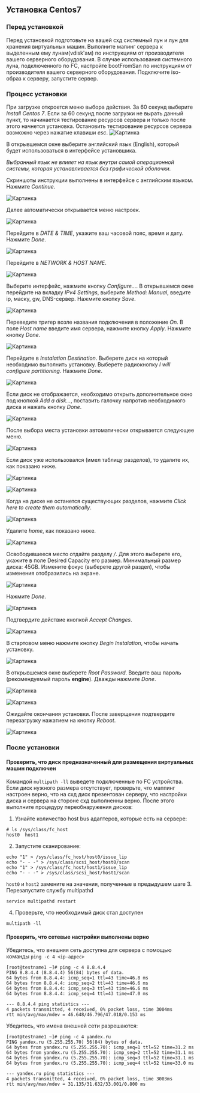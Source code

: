## Установка Centos7

### Перед установкой

Перед установкой подготовьте на вашей схд системный лун и лун для хранения виртуальных машин. 
Выполните мапинг сервера к выделенным ему лунам(vdisk'ам) по инструкциям от производителя вашего серверного оборудования.
В случае использования системного луна, подключенного по FC, настройте bootFromSan по инструкциям от производителя вашего серверного оборудования.
Подключите iso-образ к серверу, запустите сервер.

### Процесс установки
При загрузке откроется меню выбора действия. За 60 секунд выберите *Install Centos 7*. Если за 60 секунд после загрузки не вырать данный пункт, то начинается тестирование ресурсов сервера и только после этого начнется установка. Остановить тестирование ресурсов сервера возможно через нажатие клавиши *esc*.
![Картинка][image1]

В открывшемся окне выберите английский язык (English), который будет использоваться в интерфейсе установшика. 

*Выбранный язык не влияет на язык внутри самой операционной системы, которая устанавливается без графической оболочки.*

Скриншоты инструкции выполнены в интерфейсе с английским языком. Нажмите *Continue*.

![Картинка][image2]

Далее автоматически открывается меню настроек.

![Картинка][image3]

Перейдите в *DATE & TIME*, укажите ваш часовой пояс, время и дату. Нажмите *Done*.

![Картинка][image4]

Перейдите в *NETWORK & HOST NAME*. 

![Картинка][image5]

Выберите интерфейс, нажмите кнопку *Configure...*. В открывшемся окне перейдите на вкладку *IPv4 Settings*, выберите *Method: Manual*, введите ip, маску, gw, DNS-сервер. Нажмите кнопку *Save*.

![Картинка][image6]

Переведите тригер возле названия подключения в положение *On*. В поле *Host name* введите имя сервера, нажмите кнопку *Apply*. Нажмите кнопку *Done*.

![Картинка][image7]

Перейдите в *Instalation Destination*. Выберете диск на который необходимо выполнить установку. Выберете радиокнопку *I will configure partitioning*. Нажмите *Done*.

![Картинка][image8]

Если диск не отображается, необходимо открыть дополнительное окно под кнопкой *Add a disk...*, поставить галочку напротив необходимого диска и нажать кнопку *Done*.

![Картинка][image9]

После выбора места установки автоматически открывается следующее меню. 

![Картинка][image10-1]

Если диск уже использовался (имел таблицу разделов), то удалите их, как показано ниже.

![Картинка][image10-2]

![Картинка][image10-3]

Когда на диске не останется существующих разделов, нажмите *Click here to create them automatically*.

![Картинка][image10-4]

Удалите *home*, как показано ниже.

![Картинка][image10-5]

Освободившееся место отдайте разделу */*. Для этого выберете его, укажите в поле Desired Capacity его размер. Минимальный размер диска: 45GB. Измените фокус (выберете другой раздел), чтобы изменения отобразились на экране.

![Картинка][image10-6]

Нажмите *Done*.

![Картинка][image10]

Подтвердите действие кнопкой *Accept Changes*.

![Картинка][image11]

В стартовом меню нажмите кнопку *Begin Instalation*, чтобы начать установку. 

![Картинка][image12]

В открывшемся окне выберете *Root Password*. Введите ваш пароль (рекомендуемый пароль **engine**). Дважды нажмите *Done*.

![Картинка][image13]

![Картинка][image14]

Ожидайте окончания установки. После заверщения подтвердите перезагрузку нажатием на кнопку *Reboot*.

![Картинка][image15]

[image1]: ./images/centos7-install-0.jpg
[image2]: ./images/centos7-install-1.jpg
[image3]: ./images/centos7-install-2.jpg
[image4]: ./images/centos7-install-3.jpg
[image5]: ./images/centos7-install-4.jpg
[image6]: ./images/centos7-install-5.jpg
[image7]: ./images/centos7-install-6.jpg
[image8]: ./images/centos7-install-7.jpg
[image9]: ./images/centos7-install-8.jpg
[image10]: ./images/centos7-install-9.jpg
[image10-1]: ./images/centos7-install-9-1.jpg
[image10-2]: ./images/centos7-install-9-2.jpg
[image10-3]: ./images/centos7-install-9-3.jpg
[image10-4]: ./images/centos7-install-9-4.jpg
[image10-5]: ./images/centos7-install-9-5.jpg
[image10-6]: ./images/centos7-install-9-6.jpg

[image11]: ./images/centos7-install-10.jpg
[image12]: ./images/centos7-install-11.jpg
[image13]: ./images/centos7-install-12.jpg
[image14]: ./images/centos7-install-13.jpg
[image15]: ./images/centos7-install-14.jpg

### После установки

#### Проверить, что диск предназначенный для размещения виртуальных машин подключен

Командой `multipath -ll` выведете подключенные по FC устройства. Если диск нужного размера отсутствует, проверьте, что маппинг настроен верно, что на схд диск презентован серверу, что настройки диска и сервера на стороне схд выполненны верно. После этого выполните процедуру переобнаружения дисков:

1. Узнайте количество host bus адаптеров, которые есть на сервере:
```
# ls /sys/class/fc_host
host0  host1
```
2. Запустите сканирование:
```
echo "1" > /sys/class/fc_host/host0/issue_lip
echo "- - -" > /sys/class/scsi_host/host0/scan
echo "1" > /sys/class/fc_host/host1/issue_lip
echo "- - -" > /sys/class/scsi_host/host1/scan
```
`host0` и `host2` замените на значения, полученные в предыдушем шаге
3. Перезапустите службу multipathd
```
service multipathd restart
```
4. Проверьте, что необходимый диск стал доступен
```
multipath -ll
```

#### Проверить, что сетевые настройки выполнены верно

Убедитесь, что внешняя сеть доступна для сервера с помощью команды `ping -c 4 <ip-адрес>`
```
[root@testname1 ~]# ping -c 4 8.8.4.4
PING 8.8.4.4 (8.8.4.4) 56(84) bytes of data.
64 bytes from 8.8.4.4: icmp_seq=1 ttl=43 time=46.8 ms
64 bytes from 8.8.4.4: icmp_seq=2 ttl=43 time=46.6 ms
64 bytes from 8.8.4.4: icmp_seq=3 ttl=43 time=46.6 ms
64 bytes from 8.8.4.4: icmp_seq=4 ttl=43 time=47.0 ms

--- 8.8.4.4 ping statistics ---
4 packets transmitted, 4 received, 0% packet loss, time 3004ms
rtt min/avg/max/mdev = 46.648/46.796/47.018/0.153 ms
```

Убедитесь, что имена внешней сети разрешаются:
```
[root@testname1 ~]# ping -c 4 yandex.ru
PING yandex.ru (5.255.255.70) 56(84) bytes of data.
64 bytes from yandex.ru (5.255.255.70): icmp_seq=1 ttl=52 time=31.2 ms
64 bytes from yandex.ru (5.255.255.70): icmp_seq=2 ttl=52 time=31.1 ms
64 bytes from yandex.ru (5.255.255.70): icmp_seq=3 ttl=52 time=31.1 ms
64 bytes from yandex.ru (5.255.255.70): icmp_seq=4 ttl=52 time=33.0 ms

--- yandex.ru ping statistics ---
4 packets transmitted, 4 received, 0% packet loss, time 3003ms
rtt min/avg/max/mdev = 31.135/31.632/33.001/0.800 ms
```
